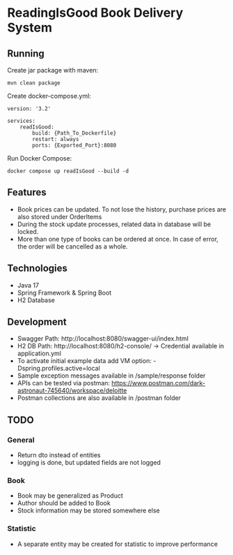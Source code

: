 # ReadingIsGood Book Delivery System

## Running

Create jar package with maven:

```
mvn clean package
```

Create docker-compose.yml:

```
version: '3.2'

services:  
    readIsGood:
        build: {Path_To_Dockerfile}
        restart: always
        ports: {Exported_Port}:8080
```

Run Docker Compose:

```
docker compose up readIsGood --build -d
```

## Features

- Book prices can be updated. To not lose the history, purchase prices are also stored under OrderItems
- During the stock update processes, related data in database will be locked.
- More than one type of books can be ordered at once. In case of error, the order will be cancelled as a whole.

## Technologies

- Java 17
- Spring Framework & Spring Boot
- H2 Database

## Development

- Swagger Path: http://localhost:8080/swagger-ui/index.html
- H2 DB Path: http://localhost:8080/h2-console/ -> Credential available in application.yml
- To activate initial example data add VM option: -Dspring.profiles.active=local
- Sample exception messages available in /sample/response folder
- APIs can be tested via postman: https://www.postman.com/dark-astronaut-745640/workspace/deloitte
- Postman collections are also available in /postman folder

## TODO

### General

- Return dto instead of entities
- logging is done, but updated fields are not logged

### Book

- Book may be generalized as Product
- Author should be added to Book
- Stock information may be stored somewhere else

### Statistic

- A separate entity may be created for statistic to improve performance
